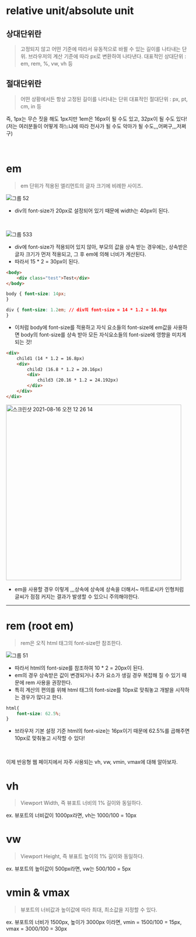 # relative unit/absolute unit

## 상대단위란

> 고정되지 않고 어떤 기준에 따라서 유동적으로 바뀔 수 있는 길이를 나타내는 단위.
> 브라우저의 계산 기준에 따라 px로 변환하여 나타낸다.
> 대표적인 상대단위 : em, rem, %, vw, vh 등

## 절대단위란

> 어떤 상황에서든 항상 고정된 길이를 나타내는 단위
> 대표적인 절대단위 : px, pt, cm, in 등


즉, 1px는 무슨 짓을 해도 1px지만 1em은 16px이 될 수도 있고, 32px이 될 수도 있다! 
(저는 여러분들이 어떻게 하느냐에 따라 천사가 될 수도 악마가 될 수도,,,어쩌구,,,저쩌구)


</br>

# em 
> em 단위가 적용된 엘리먼트의 글자 크기에 비례한 사이즈.

![그룹 52](https://user-images.githubusercontent.com/48905932/129482613-f4ac0510-53a9-43d2-8ace-04fbf33ea893.png)

- div의 font-size가 20px로 설정되어 있기 때문에 width는 40px이 된다.

</br>

![그룹 533](https://user-images.githubusercontent.com/48905932/129482733-21b165ad-0218-4b71-8186-ad05f5c485fb.png)

- div에 font-size가 적용되어 있지 않아, 부모의 값을 상속 받는 경우에는, 상속받은 글자 크기가 먼저 적용되고, 그 후 em에 의해 너비가 계산된다.
- 따라서 15 * 2 = 30px이 된다.


```html
<body> 
    <div class="test">Test</div> 
</body>
```

```css
body { font-size: 14px; 
}

div { font-size: 1.2em; // div의 font-size = 14 * 1.2 = 16.8px 
}
```

- 이처럼 body에 font-size를 적용하고 자식 요소들의 font-size에 em값을 사용하면 body의 font-size를 상속 받아 모든 자식요소들의 font-size에 영향을 미치게 되는 것!

```html
<div>
    child1 (14 * 1.2 = 16.8px)
    <div>
        child2 (16.8 * 1.2 = 20.16px)
        <div>
            child3 (20.16 * 1.2 = 24.192px)
        </div>
    </div>
</div>
```
<img width="480" alt="스크린샷 2021-08-16 오전 12 26 14" src="https://user-images.githubusercontent.com/48905932/129483624-e6e69e70-c244-4665-8db6-031ad9f944a4.png">

- em을 사용할 경우 이렇게 ,,,상속에 상속에 상속을 더해서~ 마트료시카 인형처럼 글씨가 점점 커지는 결과가 발생할 수 있으니 주의해야한다.

---

# rem (root em)
> rem은 오직 html 태그의 font-size만 참조한다.

![그룹 51](https://user-images.githubusercontent.com/48905932/129483017-aeba5f92-1f90-4df3-a2a2-eb6a6fad725d.png)

- 따라서 html의 font-size를 참조하여 10 * 2 = 20px이 된다.
- em의 경우 상속받은 값이 변경되거나 추가 요소가 생길 경우 복잡해 질 수 있기 때문에 rem 사용을 권장한다. 
- 특히 계산의 편의를 위해 html 태그의 font-size를 10px로 맞춰놓고 개발을 시작하는 경우가 많다고 한다.

```css
html{
    font-size: 62.5%;
}
```

- 브라우저 기본 설정 기준 html의 font-size는 16px이기 때문에 62.5%를 곱해주면 10px로 맞춰놓고 시작할 수 있다!

</br>

이제 반응형 웹 페이지에서 자주 사용되는 vh, vw, vmin, vmax에 대해 알아보자.

# vh 
> Viewport Width, 즉 뷰포트 너비의 1% 길이와 동일하다.

ex. 뷰포트의 너비값이 1000px라면, vh는 1000/100 = 10px

# vw
> Viewport Height, 즉 뷰표트 높이의 1% 길이와 동일하다.

ex. 뷰포트의 높이값이 500px라면, vw는 500/100 = 5px

# vmin & vmax
> 뷰포트의 너비값과 높이값에 따라 최대, 최소값을 지정할 수 있다.

ex. 뷰포트의 너비가 1500px, 높이가 3000px 이라면, vmin = 1500/100 = 15px, vmax = 3000/100 = 30px


